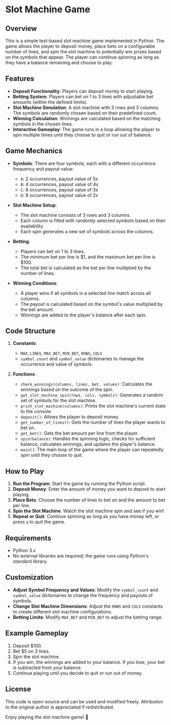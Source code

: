 # Slot Machine Game 

## Overview

This is a simple text-based slot machine game implemented in Python. The game allows the player to deposit money, place bets on a configurable number of lines, and spin the slot machine to potentially win prizes based on the symbols that appear. The player can continue spinning as long as they have a balance remaining and choose to play.

## Features

- **Deposit Functionality**: Players can deposit money to start playing.
- **Betting System**: Players can bet on 1 to 3 lines with adjustable bet amounts (within the defined limits).
- **Slot Machine Simulation**: A slot machine with 3 rows and 3 columns. The symbols are randomly chosen based on their predefined count.
- **Winning Calculation**: Winnings are calculated based on the matching symbols in the chosen lines.
- **Interactive Gameplay**: The game runs in a loop allowing the player to spin multiple times until they choose to quit or run out of balance.

## Game Mechanics

- **Symbols**: There are four symbols, each with a different occurrence frequency and payout value:
  - `A`: 2 occurrences, payout value of 5x
  - `B`: 4 occurrences, payout value of 4x
  - `C`: 6 occurrences, payout value of 3x
  - `D`: 8 occurrences, payout value of 2x

- **Slot Machine Setup**: 
  - The slot machine consists of 3 rows and 3 columns.
  - Each column is filled with randomly selected symbols based on their availability.
  - Each spin generates a new set of symbols across the columns.

- **Betting**:
  - Players can bet on 1 to 3 lines.
  - The minimum bet per line is $1, and the maximum bet per line is $100.
  - The total bet is calculated as the bet per line multiplied by the number of lines.

- **Winning Conditions**:
  - A player wins if all symbols in a selected line match across all columns.
  - The payout is calculated based on the symbol's value multiplied by the bet amount.
  - Winnings are added to the player's balance after each spin.

## Code Structure

1. **Constants**: 
   - `MAX_LINES`, `MAX_BET`, `MIN_BET`, `ROWS`, `COLS`
   - `symbol_count` and `symbol_value` dictionaries to manage the occurrence and value of symbols.

2. **Functions**:
   - `check_winnings(columns, lines, bet, values)`: Calculates the winnings based on the outcome of the spin.
   - `get_slot_machine_spin(rows, cols, symbols)`: Generates a random set of symbols for the slot machine.
   - `print_slot_machine(columns)`: Prints the slot machine's current state to the console.
   - `deposit()`: Allows the player to deposit money.
   - `get_number_of_lines()`: Gets the number of lines the player wants to bet on.
   - `get_bet()`: Gets the bet amount per line from the player.
   - `spin(balance)`: Handles the spinning logic, checks for sufficient balance, calculates winnings, and updates the player's balance.
   - `main()`: The main loop of the game where the player can repeatedly spin until they choose to quit.

## How to Play

1. **Run the Program**: Start the game by running the Python script.
2. **Deposit Money**: Enter the amount of money you want to deposit to start playing.
3. **Place Bets**: Choose the number of lines to bet on and the amount to bet per line.
4. **Spin the Slot Machine**: Watch the slot machine spin and see if you win!
5. **Repeat or Quit**: Continue spinning as long as you have money left, or press `q` to quit the game.

## Requirements

- Python 3.x
- No external libraries are required; the game runs using Python's standard library.

## Customization

- **Adjust Symbol Frequency and Values**: Modify the `symbol_count` and `symbol_value` dictionaries to change the frequency and payouts of symbols.
- **Change Slot Machine Dimensions**: Adjust the `ROWS` and `COLS` constants to create different slot machine configurations.
- **Betting Limits**: Modify `MAX_BET` and `MIN_BET` to adjust the betting range.

## Example Gameplay

1. Deposit $100.
2. Bet $5 on 3 lines.
3. Spin the slot machine.
4. If you win, the winnings are added to your balance. If you lose, your bet is subtracted from your balance.
5. Continue playing until you decide to quit or run out of money.

## License

This code is open-source and can be used and modified freely. Attribution to the original author is appreciated if redistributed.

Enjoy playing the slot machine game! 🎰